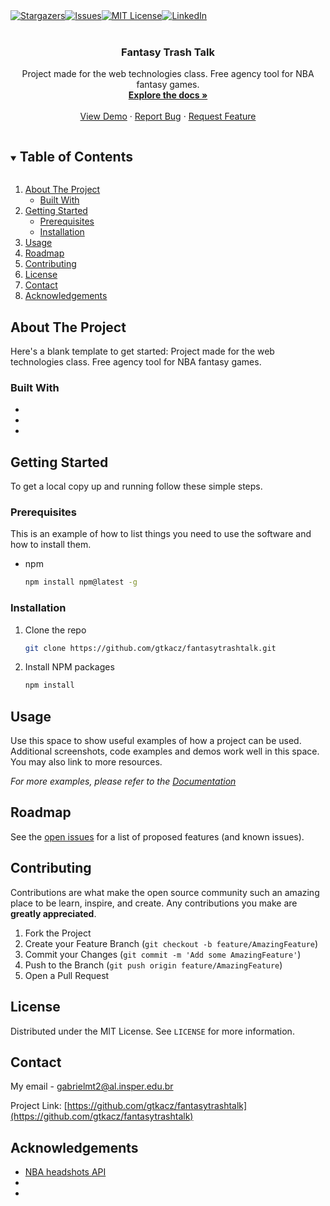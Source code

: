 <!--
*** Thanks for checking out the Best-README-Template. If you have a suggestion
*** that would make this better, please fork the repo and create a pull request
*** or simply open an issue with the tag "enhancement".
*** Thanks again! Now go create something AMAZING! :D
***
***
***
*** To avoid retyping too much info. Do a search and replace for the following:
*** gtkacz, fantasytrashtalk, twitter_handle, gabrielmt2@al.insper.edu.br, Fantasy Trash Talk, Project made for the web technologies class. Free agency tool for NBA fantasy games.
-->



<!-- PROJECT SHIELDS -->
<!--
*** I'm using markdown "reference style" links for readability.
*** Reference links are enclosed in brackets [ ] instead of parentheses ( ).
*** See the bottom of this document for the declaration of the reference variables
*** for contributors-url, forks-url, etc. This is an optional, concise syntax you may use.
*** https://www.markdownguide.org/basic-syntax/#reference-style-links
-->
<!-- [![Stargazers][stars-shield]][https://github.com/gtkacz/fantasytrashtalk/stargazers]
[![Issues][issues-shield]][https://github.com/gtkacz/fantasytrashtalk/issues]
[![MIT License][license-shieldhttps://github.com/gtkacz/fantasytrashtalk/blob/main/LICENSE]
[![LinkedIn][linkedin-shield]][https://www.linkedin.com/in/gabriel-tkacz-7877a8194/] -->

<div style="display: flex;flex-direction:row;align-self:center;">
  <a href="https://github.com/gtkacz/fantasytrashtalk/stargazers"><img src="https://img.shields.io/github/stars/gtkacz/fantasytrashtalk.svg?style=for-the-badge" alt="Stargazers"></a>
  <a href="https://github.com/gtkacz/fantasytrashtalk/issues"><img src="https://img.shields.io/github/issues/gtkacz/fantasytrashtalk.svg?style=for-the-badge" alt="Issues"></a>
  <a href="https://github.com/gtkacz/fantasytrashtalk/blob/main/LICENSE"><img src="https://img.shields.io/github/license/gtkacz/fantasytrashtalk.svg?style=for-the-badge" alt="MIT License"></a>
  <a href="https://www.linkedin.com/in/gabriel-tkacz-7877a8194/"><img src="https://img.shields.io/badge/-LinkedIn-black.svg?style=for-the-badge&logo=linkedin&colorB=555" alt="LinkedIn"></a>
</div>

<!-- PROJECT LOGO -->
<br />
<p align="center">
  <!-- <a href="https://github.com/gtkacz/fantasytrashtalk">
    <img src="images/logo.png" alt="Logo" width="80" height="80">
  </a> -->

  <h3 align="center">Fantasy Trash Talk</h3>

  <p align="center">
    Project made for the web technologies class. Free agency tool for NBA fantasy games.
    <br />
    <a href="https://github.com/gtkacz/fantasytrashtalk"><strong>Explore the docs »</strong></a>
    <br />
    <br />
    <a href="https://github.com/gtkacz/fantasytrashtalk">View Demo</a>
    ·
    <a href="https://github.com/gtkacz/fantasytrashtalk/issues">Report Bug</a>
    ·
    <a href="https://github.com/gtkacz/fantasytrashtalk/issues">Request Feature</a>
  </p>
</p>



<!-- TABLE OF CONTENTS -->
<details open="open">
  <summary><h2 style="display: inline-block">Table of Contents</h2></summary>
  <ol>
    <li>
      <a href="#about-the-project">About The Project</a>
      <ul>
        <li><a href="#built-with">Built With</a></li>
      </ul>
    </li>
    <li>
      <a href="#getting-started">Getting Started</a>
      <ul>
        <li><a href="#prerequisites">Prerequisites</a></li>
        <li><a href="#installation">Installation</a></li>
      </ul>
    </li>
    <li><a href="#usage">Usage</a></li>
    <li><a href="#roadmap">Roadmap</a></li>
    <li><a href="#contributing">Contributing</a></li>
    <li><a href="#license">License</a></li>
    <li><a href="#contact">Contact</a></li>
    <li><a href="#acknowledgements">Acknowledgements</a></li>
  </ol>
</details>



<!-- ABOUT THE PROJECT -->
## About The Project

<!-- [![Product Name Screen Shot][product-screenshot]](https://example.com) -->

Here's a blank template to get started:
Project made for the web technologies class. Free agency tool for NBA fantasy games.


### Built With

* []()
* []()
* []()



<!-- GETTING STARTED -->
## Getting Started

To get a local copy up and running follow these simple steps.

### Prerequisites

This is an example of how to list things you need to use the software and how to install them.
* npm
  ```sh
  npm install npm@latest -g
  ```

### Installation

1. Clone the repo
   ```sh
   git clone https://github.com/gtkacz/fantasytrashtalk.git
   ```
2. Install NPM packages
   ```sh
   npm install
   ```



<!-- USAGE EXAMPLES -->
## Usage

Use this space to show useful examples of how a project can be used. Additional screenshots, code examples and demos work well in this space. You may also link to more resources.

_For more examples, please refer to the [Documentation](https://example.com)_



<!-- ROADMAP -->
## Roadmap

See the [open issues](https://github.com/gtkacz/fantasytrashtalk/issues) for a list of proposed features (and known issues).



<!-- CONTRIBUTING -->
## Contributing

Contributions are what make the open source community such an amazing place to be learn, inspire, and create. Any contributions you make are **greatly appreciated**.

1. Fork the Project
2. Create your Feature Branch (`git checkout -b feature/AmazingFeature`)
3. Commit your Changes (`git commit -m 'Add some AmazingFeature'`)
4. Push to the Branch (`git push origin feature/AmazingFeature`)
5. Open a Pull Request



<!-- LICENSE -->
## License

Distributed under the MIT License. See `LICENSE` for more information.



<!-- CONTACT -->
## Contact

My email - gabrielmt2@al.insper.edu.br

Project Link: [https://github.com/gtkacz/fantasytrashtalk](https://github.com/gtkacz/fantasytrashtalk)



<!-- ACKNOWLEDGEMENTS -->
## Acknowledgements

* [NBA headshots API](https://nba-players.herokuapp.com/)
* []()
* []()





<!-- MARKDOWN LINKS & IMAGES -->
<!-- https://www.markdownguide.org/basic-syntax/#reference-style-links -->
[contributors-shield]: https://img.shields.io/github/contributors/gtkacz/fantasytrashtalk.svg?style=for-the-badge
[contributors-url]: https://github.com/gtkacz/fantasytrashtalk/graphs/contributors
[forks-shield]: https://img.shields.io/github/forks/gtkacz/fantasytrashtalk.svg?style=for-the-badge
[forks-url]: https://github.com/gtkacz/fantasytrashtalk/network/members
[stars-shield]: https://img.shields.io/github/stars/gtkacz/fantasytrashtalk.svg?style=for-the-badge
[stars-url]: https://github.com/gtkacz/fantasytrashtalk/stargazers
[issues-shield]: https://img.shields.io/github/issues/gtkacz/fantasytrashtalk.svg?style=for-the-badge
[issues-url]: https://github.com/gtkacz/fantasytrashtalk/issues
[license-shield]: https://img.shields.io/github/license/gtkacz/fantasytrashtalk.svg?style=for-the-badge
[license-url]: https://github.com/gtkacz/fantasytrashtalk/blob/master/LICENSE.txt
[linkedin-shield]: https://img.shields.io/badge/-LinkedIn-black.svg?style=for-the-badge&logo=linkedin&colorB=555
[linkedin-url]: https://linkedin.com/in/gtkacz